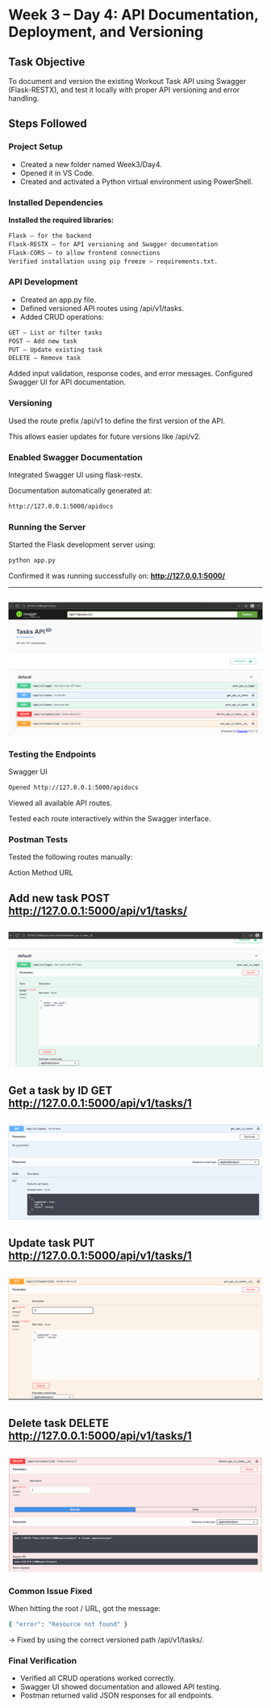 # Week 3 – Day 4: API Documentation, Deployment, and Versioning
## Task Objective

To document and version the existing Workout Task API using Swagger (Flask-RESTX), and test it locally with proper API versioning and error handling.

## Steps Followed
### Project Setup

- Created a new folder named Week3/Day4.
- Opened it in VS Code.
- Created and activated a Python virtual environment using PowerShell.

### Installed Dependencies

**Installed the required libraries:**
```bash
Flask – for the backend
Flask-RESTX – for API versioning and Swagger documentation
Flask-CORS – to allow frontend connections
Verified installation using pip freeze > requirements.txt.
```

### API Development

- Created an app.py file.
- Defined versioned API routes using /api/v1/tasks.
- Added CRUD operations:
```bash
GET – List or filter tasks
POST – Add new task
PUT – Update existing task
DELETE – Remove task
```
Added input validation, response codes, and error messages.
Configured Swagger UI for API documentation.

### Versioning

Used the route prefix /api/v1 to define the first version of the API.

This allows easier updates for future versions like /api/v2.

### Enabled Swagger Documentation

Integrated Swagger UI using flask-restx.

Documentation automatically generated at:
```bash
http://127.0.0.1:5000/apidocs
```
### Running the Server

Started the Flask development server using:
```bash
python app.py
```

Confirmed it was running successfully on:
**http://127.0.0.1:5000/**

---
![screenshot](./Images/w3d4a.PNG)
---

### Testing the Endpoints
Swagger UI
```bash
Opened http://127.0.0.1:5000/apidocs
```
Viewed all available API routes.

Tested each route interactively within the Swagger interface.

### Postman Tests

Tested the following routes manually:

Action	Method	URL

Add new task	POST	http://127.0.0.1:5000/api/v1/tasks/
---
![screenshot](./Images/w3d4b.PNG)
---
Get a task by ID	GET	http://127.0.0.1:5000/api/v1/tasks/1
---
![screenshot](./Images/w3d4c.PNG)
---
Update task	PUT	http://127.0.0.1:5000/api/v1/tasks/1
---
![screenshot](./Images/w3d4e.PNG)
---
Delete task	DELETE	http://127.0.0.1:5000/api/v1/tasks/1
---
![screenshot](./Images/w3d4d.PNG)
---

### Common Issue Fixed

When hitting the root / URL, got the message:
```bash
{ "error": "Resource not found" }
```

→ Fixed by using the correct versioned path /api/v1/tasks/.

### Final Verification

- Verified all CRUD operations worked correctly.
- Swagger UI showed documentation and allowed API testing.
- Postman returned valid JSON responses for all endpoints.
